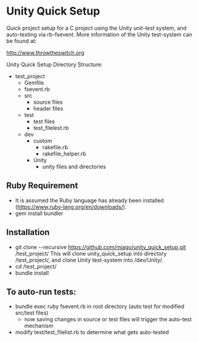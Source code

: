 # Unity Quick Setup

Quick project setup for a C project using the Unity unit-test system, and auto-testing via rb-fsevent.
More information of the Unity test-system can be found at:

  http://www.throwtheswitch.org

Unity Quick Setup Directory Structure:

- test_project
  - Gemfile
  - fsevent.rb
  - src
    - source files
    - header files
  - test
    - test files
    - test_filelest.rb
  - dev
    - custom
      - rakefile.rb
      - rakefile_helper.rb
    - Unity
      - unity files and directories

## Ruby Requirement
- It is assumed the Ruby language has already been installed (https://www.ruby-lang.org/en/downloads/).
- gem install bundler

## Installation
- git clone --recursive https://github.com/mjago/unity_quick_setup.git  /test_project/
  This will clone unity_quick_setup into directory /test_project/, and clone Unity test-system
  into /dev/Unity/.
- cd /test_project/
- bundle install

## To auto-run tests:
- bundle exec ruby fsevent.rb in root directory (auto test for modified src/test files)
  - now saving changes in source or test files will trigger the auto-test mechanism
- modify test/test_filelist.rb to determine what gets auto-tested
